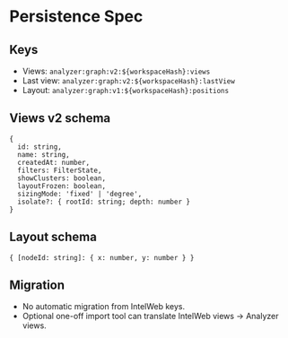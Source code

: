 # Persistence Spec

## Keys
- Views: `analyzer:graph:v2:${workspaceHash}:views`
- Last view: `analyzer:graph:v2:${workspaceHash}:lastView`
- Layout: `analyzer:graph:v1:${workspaceHash}:positions`

## Views v2 schema
```
{
  id: string,
  name: string,
  createdAt: number,
  filters: FilterState,
  showClusters: boolean,
  layoutFrozen: boolean,
  sizingMode: 'fixed' | 'degree',
  isolate?: { rootId: string; depth: number }
}
```

## Layout schema
```
{ [nodeId: string]: { x: number, y: number } }
```

## Migration
- No automatic migration from IntelWeb keys.
- Optional one-off import tool can translate IntelWeb views → Analyzer views.
